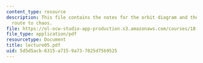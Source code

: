 ```yaml
---
content_type: resource
description: This file contains the notes for the orbit diagram and the period-doubling
  route to chaos.
file: https://ol-ocw-studio-app-production.s3.amazonaws.com/courses/18-091-mathematical-exposition-spring-2005/5d5d5acb6315a7159a737825d75b9525_lecture05.pdf
file_type: application/pdf
resourcetype: Document
title: lecture05.pdf
uid: 5d5d5acb-6315-a715-9a73-7825d75b9525
---
```

